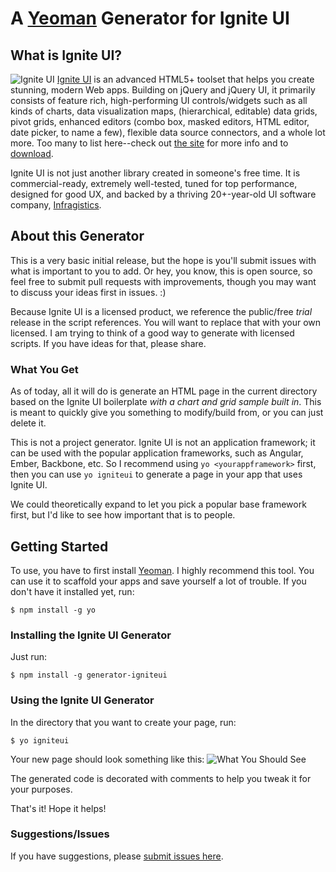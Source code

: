 # A [Yeoman](http://yeoman.io) Generator for Ignite UI

## What is Ignite UI?
![Ignite UI](http://igniteui.com/images/headerIcon.PNG "Ignite UI")
[Ignite UI](http://igniteui.com/) is an advanced HTML5+ toolset that helps you create stunning, modern Web apps. Building on jQuery and jQuery UI, it primarily consists of feature rich, high-performing UI controls/widgets such as all kinds of charts, data visualization maps, (hierarchical, editable) data grids, pivot grids, enhanced editors (combo box, masked editors, HTML editor, date picker, to name a few), flexible data source connectors, and a whole lot more.  Too many to list here--check out [the site](http://igniteui.com/) for more info and to [download](https://igniteui.com/download).

Ignite UI is not just another library created in someone's free time. It is commercial-ready, extremely well-tested, tuned for top performance, designed for good UX, and backed by a thriving 20+-year-old UI software company, [Infragistics](http://www.infragistics.com/).

## About this Generator
This is a very basic initial release, but the hope is you'll submit issues with what is important to you to add. Or hey, you know, this is open source, so feel free to submit pull requests with improvements, though you may want to discuss your ideas first in issues. :)

Because Ignite UI is a licensed product, we reference the public/free _trial_ release in the script references. You will want to replace that with your own licensed. I am trying to think of a good way to generate with licensed scripts. If you have ideas for that, please share.

### What You Get
As of today, all it will do is generate an HTML page in the current directory based on the Ignite UI boilerplate _with a chart and grid sample built in_. This is meant to quickly give you something to modify/build from, or you can just delete it.

This is not a project generator. Ignite UI is not an application framework; it can be used with the popular application frameworks, such as Angular, Ember, Backbone, etc. So I recommend using `yo <yourappframework>` first, then you can use `yo igniteui` to generate a page in your app that uses Ignite UI.

We could theoretically expand to let you pick a popular base framework first, but I'd like to see how important that is to people.


## Getting Started
To use, you have to first install [Yeoman](http://yeoman.io). I highly recommend this tool. You can use it to scaffold your apps and save yourself a lot of trouble.  If you don't have it installed yet, run:

```
$ npm install -g yo
```

### Installing the Ignite UI Generator

Just run:
```
$ npm install -g generator-igniteui
```

### Using the Ignite UI Generator
In the directory that you want to create your page, run: 
```
$ yo igniteui
```

Your new page should look something like this:
![What You Should See](https://raw2.github.com/IgniteUI/generator-igniteui/master/what-you-should-see.png)

The generated code is decorated with comments to help you tweak it for your purposes.

That's it!  Hope it helps! 

### Suggestions/Issues
If you have suggestions, please [submit issues here](https://github.com/igniteui/generator-igniteui/issues).

